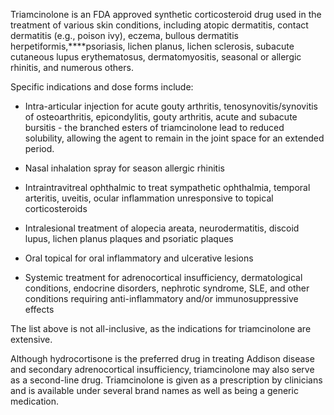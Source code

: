 Triamcinolone is an FDA approved synthetic corticosteroid drug used in the treatment of various skin conditions, including atopic dermatitis, contact dermatitis (e.g., poison ivy), eczema, bullous dermatitis herpetiformis,****psoriasis, lichen planus, lichen sclerosis, subacute cutaneous lupus erythematosus, dermatomyositis, seasonal or allergic rhinitis, and numerous others.

Specific indications and dose forms include:

- Intra-articular injection for acute gouty arthritis, tenosynovitis/synovitis of osteoarthritis, epicondylitis, gouty arthritis, acute and subacute bursitis - the branched esters of triamcinolone lead to reduced solubility, allowing the agent to remain in the joint space for an extended period.

- Nasal inhalation spray for season allergic rhinitis

- Intraintravitreal ophthalmic to treat sympathetic ophthalmia, temporal arteritis, uveitis, ocular inflammation unresponsive to topical corticosteroids

- Intralesional treatment of alopecia areata, neurodermatitis, discoid lupus, lichen planus plaques and psoriatic plaques

- Oral topical for oral inflammatory and ulcerative lesions

- Systemic treatment for adrenocortical insufficiency, dermatological conditions, endocrine disorders, nephrotic syndrome, SLE, and other conditions requiring anti-inflammatory and/or immunosuppressive effects

The list above is not all-inclusive, as the indications for triamcinolone are extensive.

Although hydrocortisone is the preferred drug in treating Addison disease and secondary adrenocortical insufficiency, triamcinolone may also serve as a second-line drug. Triamcinolone is given as a prescription by clinicians and is available under several brand names as well as being a generic medication.